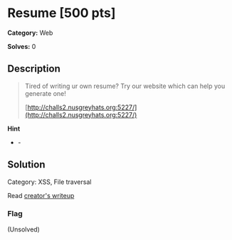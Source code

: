 # Resume [500 pts]

**Category:** Web

**Solves:** 0

## Description

>Tired of writing ur own resume? Try our website which can help you generate one!
>
> [http://challs2.nusgreyhats.org:5227/](http://challs2.nusgreyhats.org:5227/)

**Hint**
* \-

## Solution
Category: XSS, File traversal

Read [creator's writeup](https://github.com/NUSGreyhats/welcome-ctf-2021/blob/main/Challenges/Web/resume/README.md)

### Flag
(Unsolved)
